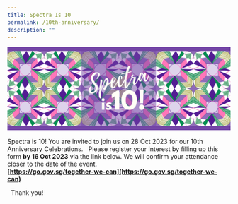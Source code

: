 ```yaml
---
title: Spectra Is 10
permalink: /10th-anniversary/
description: ""
---
```

<img style="width:800px" src="/images/spectra%20is%2010.png">

Spectra is 10! You are invited to join us on 28 Oct 2023 for our 10th Anniversary Celebrations.
&nbsp;
Please register your interest by filling up this form **by 16 Oct 2023** via the link below. We will confirm your attendance closer to the date of the event. <br>**[https://go.gov.sg/together-we-can](https://go.gov.sg/together-we-can)**

&nbsp;
Thank you!